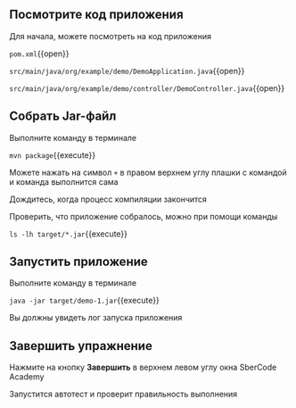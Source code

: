 ## Посмотрите код приложения

Для начала, можете посмотреть на код приложения

`pom.xml`{{open}}

`src/main/java/org/example/demo/DemoApplication.java`{{open}}

`src/main/java/org/example/demo/controller/DemoController.java`{{open}}

## Собрать Jar-файл

Выполните команду в терминале

`mvn package`{{execute}}

Можете нажать на символ `+` в правом верхнем углу плашки с командой и команда выполнится сама

Дождитесь, когда процесс компиляции закончится

Проверить, что приложение собралось, можно при помощи команды

`ls -lh target/*.jar`{{execute}}

## Запустить приложение

Выполните команду в терминале

`java -jar target/demo-1.jar`{{execute}}

Вы должны увидеть лог запуска приложения

## Завершить упражнение

Нажмите на кнопку **Завершить** в верхнем левом углу окна SberCode Academy

Запустится автотест и проверит правильность выполнения